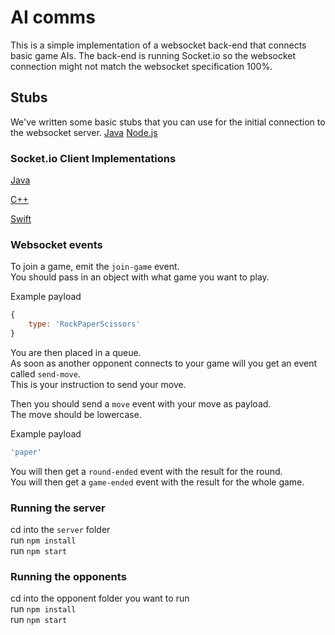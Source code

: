 # AI comms

This is a simple implementation of a websocket back-end that connects basic game AIs.
The back-end is running Socket.io so the websocket connection might not match the websocket specification 100%.

## Stubs

We've written some basic stubs that you can use for the initial connection to the websocket server.
[Java](./stubs/java)
[Node.js](./stubs/node)


### Socket.io Client Implementations
[Java](https://github.com/socketio/socket.io-client-java)

[C++](https://github.com/socketio/socket.io-client-cpp)

[Swift](https://github.com/socketio/socket.io-client-swift)


### Websocket events

To join a game, emit the `join-game` event.  
You should pass in an object with what game you want to play.

Example payload
```javascript
{
    type: 'RockPaperScissors'
}
```
You are then placed in a queue.  
As soon as another opponent connects to your game will you get an event called `send-move`.  
This is your instruction to send your move.  

Then you should send a `move` event with your move as payload.  
The move should be lowercase.  

Example payload
```javascript
'paper'
```

You will then get a `round-ended` event with the result for the round.  
You will then get a `game-ended` event with the result for the whole game.


### Running the server
cd into the `server` folder  
run `npm install`  
run `npm start`  


### Running the opponents
cd into the opponent folder you want to run  
run `npm install`  
run `npm start`
